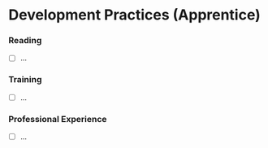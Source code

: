 # Development Practices (Apprentice)

### Reading
- [ ] ...

### Training
- [ ] ...

### Professional Experience
- [ ] ...
